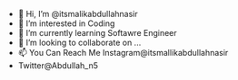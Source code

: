 - 👋 Hi, I’m @itsmalikabdullahnasir
- 👀 I’m interested in Coding
- 🌱 I’m currently learning Softawre Engineer 
- 💞️ I’m looking to collaborate on ...
- 📫 You Can Reach Me Instagram@itsmallikabdullahnasir
- Twitter@Abdullah_n5

<!---
itsmalikabdullahnasir/itsmalikabdullahnasir is a ✨ special ✨ repository because its `README.md` (this file) appears on your GitHub profile.
You can click the Preview link to take a look at your changes.
--->
